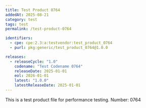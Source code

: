 ```yaml
---
title: Test Product 0764
addedAt: 2025-08-21
category: test
tags: test
permalink: /test-product-0764

identifiers:
  - cpe: cpe:2.3:a:testvendor:test_product_0764
  - purl: pkg:generic/test_product_0764@1.0.0

releases:
  - releaseCycle: "1.0"
    codename: "Test Codename 0764"
    releaseDate: 2025-01-01
    eol: 2026-01-01
    latest: "1.0.0"
    latestReleaseDate: 2025-01-01
---
```


This is a test product file for performance testing. Number: 0764

